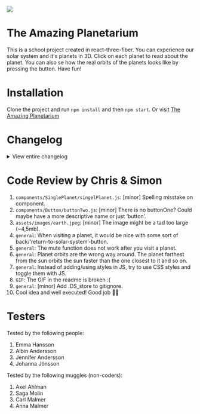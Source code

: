 
<img src= 'https://media.giphy.com/media/xT8qBhrlNooHBYR9f2/giphy.gif'>


# The Amazing Planetarium

This is a school project created in react-three-fiber. You can experience our solar system and it's planets in 3D. Click on each planet to read about the planet. You can also se how the real orbits of the planets looks like by pressing the button. Have fun!

# Installation

Clone the project and run `npm install` and then `npm start`. Or visit [The Amazing Planetarium](https://amazing-planetarium.netlify.app/)

# Changelog

<details>
<summary>View entire changelog</summary>
<br>

-   [#1 - React set-up, created canvas, spher and stary skies.](https://github.com/sdersen/crazy-game/pull/1)
-   [#2 - Added textures and Roboto-fonts.](https://github.com/sdersen/crazy-game/pull/2)
-   [#3 - Orbit for planet.](https://github.com/sdersen/crazy-game/pull/1)
-   [#4 - Sun as light and planet rotation on Y-axis.](https://github.com/sdersen/crazy-game/pull/4)
-   [#5 - Orbit on Jupiter and name changes.](https://github.com/sdersen/crazy-game/pull/5)
-   [#6 - Venus and it's orbiot](https://github.com/sdersen/crazy-game/pull/6)
-   [#7 - Neptune and it's orbit](https://github.com/sdersen/crazy-game/pull/7)
-   [#8 - Earth and it's orbit](https://github.com/sdersen/crazy-game/pull/8)
-   [#9 - Mercury and it's orbit](https://github.com/sdersen/crazy-game/pull/9)
-   [#10 - Mars and it's orbit](https://github.com/sdersen/crazy-game/pull/10)
-   [#11 - Uranus and it's orbit](https://github.com/sdersen/crazy-game/pull/11)
-   [#12 - Saturn and it's ring and Orbit](https://github.com/sdersen/crazy-game/pull/12)
-   [#13 - New structure including routes ](https://github.com/sdersen/crazy-game/pull/13)
-   [#14 - Change of Router and fetch for singlePlanet](https://github.com/sdersen/crazy-game/pull/14)
-   [#15 - Completion singlePlanet info and Intro-info](https://github.com/sdersen/crazy-game/pull/15)
-   [#16 - Audio w play/pause function](https://github.com/sdersen/crazy-game/pull/16)
-   [#18 - Real orbit logic](https://github.com/sdersen/crazy-game/pull/18)
-   [#19 - Removed unused code and comments](https://github.com/sdersen/crazy-game/pull/19)
-   [#20 - Toggle on trueOrbit onClick](https://github.com/sdersen/crazy-game/pull/20)
-   [#21 - Toogle play/paus btn](https://github.com/sdersen/crazy-game/pull/21)
-   [#22 - State on introText in localstorage](https://github.com/sdersen/crazy-game/pull/22)
-   [#23 - Animation and pace of orbit](https://github.com/sdersen/crazy-game/pull/23)
-   [#24 - New orbit-btn and fix on introtext](https://github.com/sdersen/crazy-game/pull/24)
-   [#25 - removed individual mass and created mass-component](https://github.com/sdersen/crazy-game/pull/25)
-   [#26 - Sizes adjusted to be user friendly](https://github.com/sdersen/crazy-game/pull/26)
-   [#27 - removed unused elements, added, favicon, updated readme](https://github.com/sdersen/crazy-game/pull/27)
-   [#28 - Fetch for orbit in separete file](https://github.com/sdersen/crazy-game/pull/28)
-   [#29 - Added orbit logic](https://github.com/sdersen/crazy-game/pull/29)
-   [#30 - Update Jupiter.js](https://github.com/sdersen/crazy-game/pull/30)
-   [#31 - Final fixes](https://github.com/sdersen/crazy-game/pull/31)
-   [#32 - update README.md](https://github.com/sdersen/crazy-game/pull/32)
-   [#33 - Adjustment i orbits and resized earth image](https://github.com/sdersen/crazy-game/pull/33)
-   [#34 - Lint](https://github.com/sdersen/crazy-game/pull/34)
</details>

# Code Review by Chris & Simon

1. `components/SinglePlanet/singelPlanet.js`: [minor] Spelling misstake on component.
2. `components/Button/buttonTwo.js`: [minor] There is no buttonOne? Could maybe have a more descriptive name or just ‘button’.
3. `assets/images/earth.jpeg`: [minor] The image might be a tad too large (~4,5mb).
4. `general`: When visiting a planet, it would be nice with some sort of back/‘return-to-solar-system’-button.
5. `general`: The mute function does not work after you visit a planet.
6. `general`: Planet orbits are the wrong way around. The planet farthest from the sun orbits the sun faster than the one closest to it and so on.
7. `general`: Instead of adding/using styles in JS, try to use CSS styles and toggle them with JS.
8. `GIF`: The GIF in the readme is broken :(
9. `general`: [minor] Add .DS_store to gitignore.
10. Cool idea and well executed! Good job 👍🏼

# Testers

Tested by the following people:

1. Emma Hansson
2. Albin Andersson
3. Jennifer Andersson
4. Johanna Jönsson

Tested by the following muggles (non-coders):

1. Axel Ahlman
2. Saga Molin
3. Carl Malmer
4. Anna Malmer
